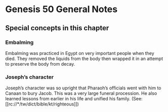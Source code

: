 # Genesis 50 General Notes
## Special concepts in this chapter

### Embalming
Embalming was practiced in Egypt on very important people when they died. They removed the liquids from the body then wrapped it in an attempt to preserve the body from decay.

### Joseph’s character
Joseph’s character was so upright that Pharaoh’s officials went with him to Canaan to bury Jacob. This was a very large funeral procession. He also learned lessons from earlier in his life and unified his family. (See: [[rc://*/tw/dict/bible/kt/righteous]])